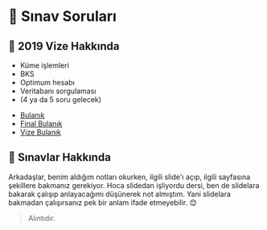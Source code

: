 # 📃 Sınav Soruları

## 📅 2019 Vize Hakkında

- Küme işlemleri
- BKS
- Optimum hesabı
- Veritabanı sorgulaması
- (4 ya da 5 soru gelecek)

<!--Index-->

- [Bulanık](Bulan%C4%B1k.pdf)
- [Final Bulanık](Final%20Bulan%C4%B1k.pdf)
- [Vize Bulanık](Vize%20Bulan%C4%B1k.pdf)

<!--Index-->

## 📢 Sınavlar Hakkında

Arkadaşlar, benim aldığım notları okurken, ilgili slide'ı açıp, ilgili sayfasına şekillere bakmanız gerekiyor. Hoca slidedan işliyordu dersi, ben de slidelara bakarak çalışıp anlayacağımı düşünerek not almıştım. Yani slidelara bakmadan çalışırsanız pek bir anlam ifade etmeyebilir. 😊

> Alıntıdır.

